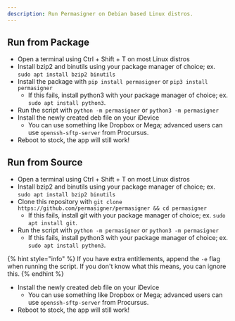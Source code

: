 ```yaml
---
description: Run Permasigner on Debian based Linux distros.
---
```


## Run from Package

* Open a terminal using Ctrl + Shift + T on most Linux distros
* Install bzip2 and binutils using your package manager of choice; ex. `sudo apt install bzip2 binutils`
* Install the package with `pip install permasigner` or `pip3 install permasigner`
   * If this fails, install python3 with your package manager of choice; ex. `sudo apt install python3`.
* Run the script with `python -m permasigner` or `python3 -m permasigner`
* Install the newly created deb file on your iDevice
   * You can use something like Dropbox or Mega; advanced users can use `openssh-sftp-server` from Procursus.
* Reboot to stock, the app will still work!

## Run from Source

* Open a terminal using Ctrl + Shift + T on most Linux distros
* Install bzip2 and binutils using your package manager of choice; ex. `sudo apt install bzip2 binutils`
* Clone this repository with `git clone https://github.com/permasigner/permasigner && cd permasigner`
   * If this fails, install git with your package manager of choice; ex. `sudo apt install git`.
* Run the script with `python -m permasigner` or `python3 -m permasigner`
   * If this fails, install python3 with your package manager of choice; ex. `sudo apt install python3`.

{% hint style="info" %}
If you have extra entitlements, append the `-e` flag when running the script. If you don't know what this means, you can ignore this.
{% endhint %}

* Install the newly created deb file on your iDevice
    * You can use something like Dropbox or Mega; advanced users can use `openssh-sftp-server` from Procursus.
* Reboot to stock, the app will still work!
